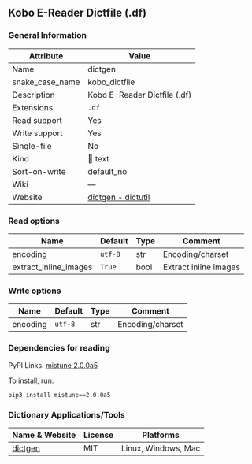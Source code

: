 ## Kobo E-Reader Dictfile (.df)

### General Information

| Attribute       | Value                                                                       |
| --------------- | --------------------------------------------------------------------------- |
| Name            | dictgen                                                                     |
| snake_case_name | kobo_dictfile                                                               |
| Description     | Kobo E-Reader Dictfile (.df)                                                |
| Extensions      | `.df`                                                                       |
| Read support    | Yes                                                                         |
| Write support   | Yes                                                                         |
| Single-file     | No                                                                          |
| Kind            | 📝 text                                                                      |
| Sort-on-write   | default_no                                                                  |
| Wiki            | ―                                                                           |
| Website         | [dictgen - dictutil](https://pgaskin.net/dictutil/dictgen/#dictfile-format) |

### Read options

| Name                  | Default | Type | Comment               |
| --------------------- | ------- | ---- | --------------------- |
| encoding              | `utf-8` | str  | Encoding/charset      |
| extract_inline_images | `True`  | bool | Extract inline images |

### Write options

| Name     | Default | Type | Comment          |
| -------- | ------- | ---- | ---------------- |
| encoding | `utf-8` | str  | Encoding/charset |

### Dependencies for reading

PyPI Links: [mistune 2.0.0a5](https://pypi.org/project/mistune/2.0.0a5)

To install, run:

```
pip3 install mistune==2.0.0a5
```


### Dictionary Applications/Tools

| Name & Website                                   | License | Platforms           |
| ------------------------------------------------ | ------- | ------------------- |
| [dictgen](https://pgaskin.net/dictutil/dictgen/) | MIT     | Linux, Windows, Mac |
